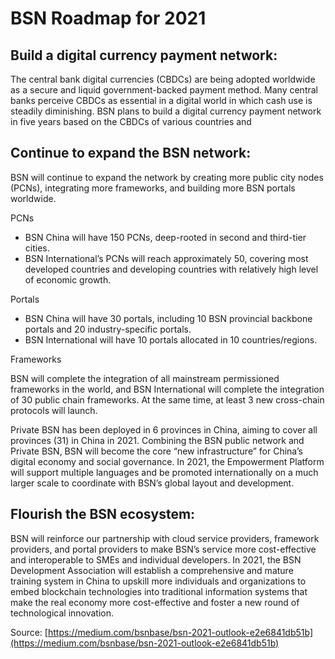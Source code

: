 # BSN Roadmap for 2021

## **Build a digital currency payment network:** <a id="build-a-digital-currency-payment-network"></a>

The central bank digital currencies \(CBDCs\) are being adopted worldwide as a secure and liquid government-backed payment method. Many central banks perceive CBDCs as essential in a digital world in which cash use is steadily diminishing. BSN plans to build a digital currency payment network in five years based on the CBDCs of various countries and

## **Continue to expand the BSN network:** <a id="continue-to-expand-the-bsn-network"></a>

BSN will continue to expand the network by creating more public city nodes \(PCNs\), integrating more frameworks, and building more BSN portals worldwide.

PCNs

* BSN China will have 150 PCNs, deep-rooted in second and third-tier cities.
* BSN International’s PCNs will reach approximately 50, covering most developed countries and developing countries with relatively high level of economic growth.

Portals

* BSN China will have 30 portals, including 10 BSN provincial backbone portals and 20 industry-specific portals.
* BSN International will have 10 portals allocated in 10 countries/regions.

Frameworks

BSN will complete the integration of all mainstream permissioned frameworks in the world, and BSN International will complete the integration of 30 public chain frameworks. At the same time, at least 3 new cross-chain protocols will launch.

Private BSN has been deployed in 6 provinces in China, aiming to cover all provinces \(31\) in China in 2021. Combining the BSN public network and Private BSN, BSN will become the core “new infrastructure” for China’s digital economy and social governance. In 2021, the Empowerment Platform will support multiple languages and be promoted internationally on a much larger scale to coordinate with BSN’s global layout and development.

## **Flourish the BSN ecosystem:** <a id="flourish-the-bsn-ecosystem"></a>

BSN will reinforce our partnership with cloud service providers, framework providers, and portal providers to make BSN’s service more cost-effective and interoperable to SMEs and individual developers. In 2021, the BSN Development Association will establish a comprehensive and mature training system in China to upskill more individuals and organizations to embed blockchain technologies into traditional information systems that make the real economy more cost-effective and foster a new round of technological innovation.

Source: [https://medium.com/bsnbase/bsn-2021-outlook-e2e6841db51b](https://medium.com/bsnbase/bsn-2021-outlook-e2e6841db51b)​

